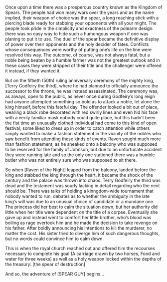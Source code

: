 
Once upon a time there was a prosperous country known as the Kingdom of Spears. The people had won many wars over the years and as the name implied, their weapon of choice was the spear, a long reaching stick with a piercing blade ready for stabbing your opponents with all your might. The people took pride in the simplicity and exactness of the polearm design: there was no easy way to hide such a humongous weapon if one was planing to put it to use. The duel of the spear became the definitive display of power over their opponents and the holy decider of fates. Conflicts whose consequences were worthy of putting one’s life on the line were resolved this way. The outcome, of course, was not always fatal, but a noble being beaten by a humble farmer was not the greatest outlook and in these cases they were stripped of their title and the challenger were offered it instead, if they wanted it.

But on the fiftieth (50th) ruling anniversary ceremony of the mighty king, [Terry Godfeiry the third], where he had planned to officially announce the successor to the throne, he was instead assassinated. The ceremony was, as always, open to the public, as never once during Godfeiry’s long reign had anyone attempted something so bold as to attack a noble, let alone the king himself, before this fateful day. The offender looked a bit out of place, wearing a black robe decorated with red swirly lines and even hid his face with a eerily familiar mask nobody could quite place, but this hadn’t been the fist time an unusually clothed individual had come to this kind of open festival; some liked to dress up in order to catch attention while others simply wanted to make a fashion statement in the vicinity of the nobles who saw benefit from attending these kinds of events. Raven sought much more than fashion statement, as he sneaked onto a balcony who was supposed to be reserved for the family of Johnson, but due to an unfortunate accident they were running late and so the only one stationed there was a humble butler who was not entirely sure who was supposed to sit there. 

So when [Raven of the Night] leaped from the balcony, landed before the king and stabbed the king through the heart, it became the shock of the century and the palace was thrown into chaos. Terry Godfeiry the third was dead and the testament was sourly lacking in detail regarding who the next should be. There was talks of holding a kinngdom-wide tournament that nobody wanted to run, debates as to whether the ambiguity in the late king’s will was due to an unusual choice of candidate or a mundane one. The princess did her best to calm the situation down, but her authority did little when her title were dependent on the title of a corpse. Eventually she gave up and instead went to comfort her little brother, who’s blood was boiling as rage overtook him and he made the decision to take revenge on his father. After boldly announcing his intentions to kill the murderer, no matter the cost. His sister tried to diverge him of such dangerous thoughts, but no words could convince him to calm down. 

This is when the royal church reached out and offered him the recourses necessary to complete his goal (A carriage drawn by two horses, Food and water for three weeks) as well as a holy weapon locked within the depths of the treasury: [the spear of destruction]

And so, the adventure of [SPEAR GUY] begins…
